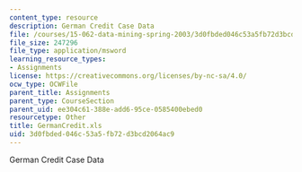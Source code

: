 ```yaml
---
content_type: resource
description: German Credit Case Data
file: /courses/15-062-data-mining-spring-2003/3d0fbded046c53a5fb72d3bcd2064ac9_GermanCredit.xls
file_size: 247296
file_type: application/msword
learning_resource_types:
- Assignments
license: https://creativecommons.org/licenses/by-nc-sa/4.0/
ocw_type: OCWFile
parent_title: Assignments
parent_type: CourseSection
parent_uid: ee304c61-388e-add6-95ce-0585400ebed0
resourcetype: Other
title: GermanCredit.xls
uid: 3d0fbded-046c-53a5-fb72-d3bcd2064ac9
---
```

German Credit Case Data